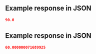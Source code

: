 ## Example response in JSON

```json
90.0
```

## Example response in JSON

```json
60.000000071689925
```

